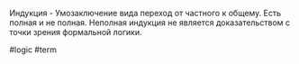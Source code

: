 Индукция - Умозаключение вида переход от частного к общему. Есть полная и не полная.
Неполная индукция не является доказательством с точки зрения формальной логики.

#logic #term